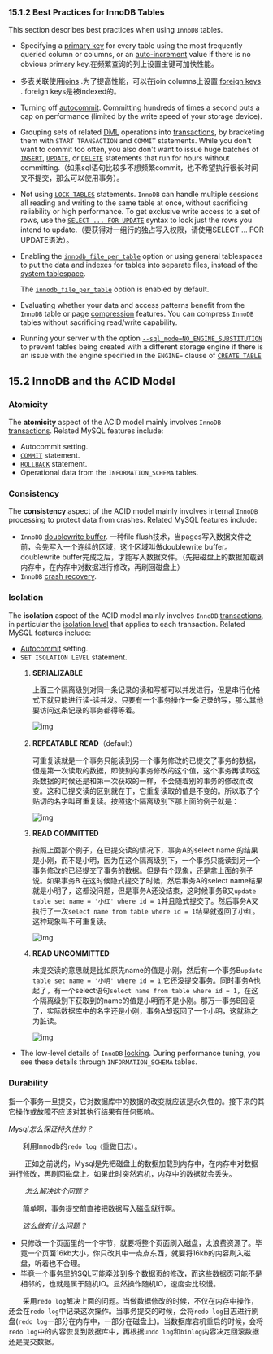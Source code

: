 ### 15.1.2 Best Practices for InnoDB Tables

This section describes best practices when using `InnoDB` tables.

- Specifying a [primary key](https://dev.mysql.com/doc/refman/8.0/en/glossary.html#glos_primary_key) for every table using the most frequently queried column or columns, or an [auto-increment](https://dev.mysql.com/doc/refman/8.0/en/glossary.html#glos_auto_increment) value if there is no obvious primary key.在频繁查询的列上设置主键可加快性能。

- 多表关联使用[joins](https://dev.mysql.com/doc/refman/8.0/en/glossary.html#glos_join) .为了提高性能，可以在join columns上设置 [foreign keys](https://dev.mysql.com/doc/refman/8.0/en/glossary.html#glos_foreign_key) . foreign keys是被indexed的。

- Turning off [autocommit](https://dev.mysql.com/doc/refman/8.0/en/glossary.html#glos_autocommit). Committing hundreds of times a second puts a cap on performance (limited by the write speed of your storage device).

- Grouping sets of related [DML](https://dev.mysql.com/doc/refman/8.0/en/glossary.html#glos_dml) operations into [transactions](https://dev.mysql.com/doc/refman/8.0/en/glossary.html#glos_transaction), by bracketing them with `START TRANSACTION` and `COMMIT` statements. While you don't want to commit too often, you also don't want to issue huge batches of [`INSERT`](https://dev.mysql.com/doc/refman/8.0/en/insert.html), [`UPDATE`](https://dev.mysql.com/doc/refman/8.0/en/update.html), or [`DELETE`](https://dev.mysql.com/doc/refman/8.0/en/delete.html) statements that run for hours without committing.（如果sql语句比较多不想频繁commit，也不希望执行很长时间又不提交，那么可以使用事务）。

- Not using [`LOCK TABLES`](https://dev.mysql.com/doc/refman/8.0/en/lock-tables.html) statements. `InnoDB` can handle multiple sessions all reading and writing to the same table at once, without sacrificing reliability or high performance. To get exclusive write access to a set of rows, use the [`SELECT ... FOR UPDATE`](https://dev.mysql.com/doc/refman/8.0/en/innodb-locking-reads.html) syntax to lock just the rows you intend to update.（要获得对一组行的独占写入权限，请使用SELECT ... FOR UPDATE语法）。

- Enabling the [`innodb_file_per_table`](https://dev.mysql.com/doc/refman/8.0/en/innodb-parameters.html#sysvar_innodb_file_per_table) option or using general tablespaces to put the data and indexes for tables into separate files, instead of the [system tablespace](https://dev.mysql.com/doc/refman/8.0/en/glossary.html#glos_system_tablespace).

  The [`innodb_file_per_table`](https://dev.mysql.com/doc/refman/8.0/en/innodb-parameters.html#sysvar_innodb_file_per_table) option is enabled by default.

- Evaluating whether your data and access patterns benefit from the `InnoDB` table or page [compression](https://dev.mysql.com/doc/refman/8.0/en/glossary.html#glos_compression) features. You can compress `InnoDB` tables without sacrificing read/write capability.

- Running your server with the option [`--sql_mode=NO_ENGINE_SUBSTITUTION`](https://dev.mysql.com/doc/refman/8.0/en/server-system-variables.html#sysvar_sql_mode) to prevent tables being created with a different storage engine if there is an issue with the engine specified in the `ENGINE=` clause of [`CREATE TABLE`](https://dev.mysql.com/doc/refman/8.0/en/create-table.html)

## 15.2 InnoDB and the ACID Model

### Atomicity

The **atomicity** aspect of the ACID model mainly involves `InnoDB` [transactions](https://dev.mysql.com/doc/refman/8.0/en/glossary.html#glos_transaction). Related MySQL features include:

- Autocommit setting.
- [`COMMIT`](https://dev.mysql.com/doc/refman/8.0/en/commit.html) statement.
- [`ROLLBACK`](https://dev.mysql.com/doc/refman/8.0/en/commit.html) statement.
- Operational data from the `INFORMATION_SCHEMA` tables.

### Consistency

The **consistency** aspect of the ACID model mainly involves internal `InnoDB` processing to protect data from crashes. Related MySQL features include:

- `InnoDB` [doublewrite buffer](https://dev.mysql.com/doc/refman/8.0/en/glossary.html#glos_doublewrite_buffer). 一种file flush技术，当pages写入数据文件之前，会先写入一个连续的区域，这个区域叫做doublewrite buffer。doublewrite buffer完成之后，才能写入数据文件。（先把磁盘上的数据加载到内存中，在内存中对数据进行修改，再刷回磁盘上）
- `InnoDB` [crash recovery](https://dev.mysql.com/doc/refman/8.0/en/glossary.html#glos_crash_recovery).

### Isolation

The **isolation** aspect of the ACID model mainly involves `InnoDB` [transactions](https://dev.mysql.com/doc/refman/8.0/en/glossary.html#glos_transaction), in particular the [isolation level](https://dev.mysql.com/doc/refman/8.0/en/glossary.html#glos_isolation_level) that applies to each transaction. Related MySQL features include:

- [Autocommit](https://dev.mysql.com/doc/refman/8.0/en/glossary.html#glos_autocommit) setting.
- `SET ISOLATION LEVEL` statement.
  1. **SERIALIZABLE**
  
     上面三个隔离级别对同一条记录的读和写都可以并发进行，但是串行化格式下就只能进行读-读并发。只要有一个事务操作一条记录的写，那么其他要访问这条记录的事务都得等着。
  
     ![img](https://pics3.baidu.com/feed/cb8065380cd7912352da984a787cce86b2b780a7.jpeg?token=0cea6b56b279af02fde8ec0ce6e5a1bf&s=F39E4322665AC92848F029C3020010BA)
  
  2. **REPEATABLE READ**（default）
  
     可重复读就是一个事务只能读到另一个事务修改的已提交了事务的数据，但是第一次读取的数据，即使别的事务修改的这个值，这个事务再读取这条数据的时候还是和第一次获取的一样，不会随着别的事务的修改而改变。这和已提交读的区别就在于，它重复读取的值是不变的。所以取了个贴切的名字叫可重复读。按照这个隔离级别下那上面的例子就是：
  
     ![img](https://pics7.baidu.com/feed/b8014a90f603738d0046c82566532755f819ec73.jpeg?token=3468af6b225f722e94278088d03bb399&s=939E5522C659D02148D411CA020010BA)
  
  3. **READ COMMITTED**
  
     按照上面那个例子，在已提交读的情况下，事务A的select name 的结果是小刚，而不是小明，因为在这个隔离级别下，一个事务只能读到另一个事务修改的已经提交了事务的数据。但是有个现象，还是拿上面的例子说。如果事务B 在这时候隐式提交了时候，然后事务A的select name结果就是小明了，这都没问题，但是事务A还没结束，这时候事务B又`update table set name = '小红' where id = 1`并且隐式提交了。然后事务A又执行了一次`select name from table where id = 1`结果就返回了小红。这种现象叫不可重复读。
  
     ![img](https://pics2.baidu.com/feed/b8014a90f603738d06e6d24966532755f919ecff.jpeg?token=f3942f0dbe1c89ac9651c8a4e25cccde&s=D39E7422C218CC2144D511DE020010BA)
  
  4. **READ UNCOMMITTED**
  
     未提交读的意思就是比如原先name的值是小刚，然后有一个事务B`update table set name = '小明' where id = 1`,它还没提交事务。同时事务A也起了，有一个select语句`select name from table where id = 1`，在这个隔离级别下获取到的name的值是小明而不是小刚。那万一事务B回滚了，实际数据库中的名字还是小刚，事务A却返回了一个小明，这就称之为脏读。
  
     ![img](https://pics0.baidu.com/feed/caef76094b36acaf2dfda493a9911a1401e99c08.jpeg?token=f24408dc594e6d53e4e7dfaedda71b6b&s=D39E532AE658C0290661B8D6020010BA)
- The low-level details of `InnoDB` [locking](https://dev.mysql.com/doc/refman/8.0/en/glossary.html#glos_locking). During performance tuning, you see these details through `INFORMATION_SCHEMA` tables.

### Durability

指一个事务一旦提交，它对数据库中的数据的改变就应该是永久性的。接下来的其它操作或故障不应该对其执行结果有任何影响。

*Mysql怎么保证持久性的？*

 　　利用Innodb的`redo log（`重做日志）。

　　 正如之前说的，Mysql是先把磁盘上的数据加载到内存中，在内存中对数据进行修改，再刷回磁盘上。如果此时突然宕机，内存中的数据就会丢失。

　　 *怎么解决这个问题？* 

　　简单啊，事务提交前直接把数据写入磁盘就行啊。 

　　*这么做有什么问题？*

- 只修改一个页面里的一个字节，就要将整个页面刷入磁盘，太浪费资源了。毕竟一个页面16kb大小，你只改其中一点点东西，就要将16kb的内容刷入磁盘，听着也不合理。
- 毕竟一个事务里的SQL可能牵涉到多个数据页的修改，而这些数据页可能不是相邻的，也就是属于随机IO。显然操作随机IO，速度会比较慢。

　　采用`redo log`解决上面的问题。当做数据修改的时候，不仅在内存中操作，还会在`redo log`中记录这次操作。当事务提交的时候，会将`redo log`日志进行刷盘(`redo log`一部分在内存中，一部分在磁盘上)。当数据库宕机重启的时候，会将`redo log`中的内容恢复到数据库中，再根据`undo log`和`binlog`内容决定回滚数据还是提交数据。











